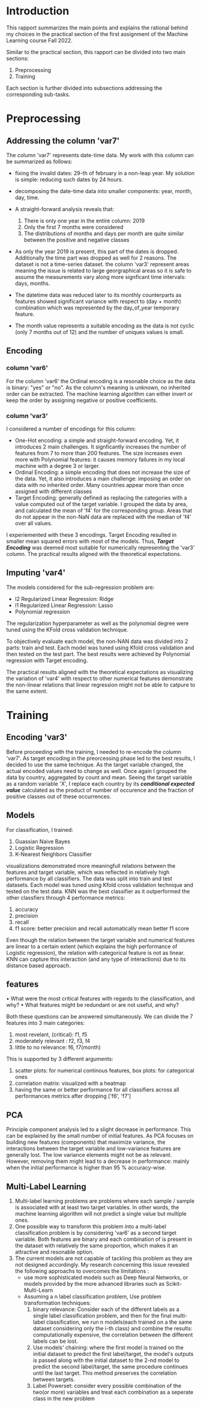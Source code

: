# Introduction
This rapport summarizes the main points and explains the rational behind my choices in the practical section of the first assignment of the Machine Learning course Fall 2022.  

Similar to the practical section, this rapport can be divided into two main sections:
1. Preprocessing
2. Training

Each section is further divided into subsections addressing the corresponding sub-tasks.

# Preprocessing
## Addressing the column 'var7'
The column 'var7' represents date-time data. My work with this column can be summarized as follows:  
* fixing the invalid dates: 29-th of february in a non-leap year. My solution is simple: reducing such dates by 24 hours.
* decomposing the date-time data into smaller components: year, month, day, time.
* A straight-forward analysis reveals that: 
    1. There is only one year in the entire column: 2019
    2. Only the first 7 months were considered
    3. The distributions of months and days per month are quite similar between the positive and negative classes

* As only the year 2019 is present, this part of the dates is dropped. Additionally the time part was dropped as well for 2 reasons. The dataset is not a time-series dataset. the column 'var3' represent areas meaning the issue is related to large georgraphical areas so it is safe to assume the measurements vary along more signficant time intervals: days, months.
* The datetime data was reduced later to its monthly counterparts as features showed significant variance with respect to (day + month) combination which was represented by the day_of_year temporary feature.
* The month value represents a suitable encoding as the data is not cyclic (only 7 months out of 12) and the number of uniques values is small.

## Encoding
### column 'var6'
For the column 'var6' the Ordinal encoding is a resonable choice as the data is binary: "yes" or "no". As the column's meaning is unknown, no inherited order can be extracted. The machine learning algorithm can either invert or keep the order by assigning negative or positive coefficients. 
### column 'var3'
I considered a number of encodings for this column:
* One-Hot encoding: a simple and straight-forward encoding. Yet, it introduces 2 main challenges. It signficantly increases the number of features from 7 to more than 200 features. The size increases even more with Polynomial features: it causes memory failures in my local machine with a degree 3 or larger.
* Ordinal Encoding: a simple encoding that does not increase the size of the data. Yet, it also introduces a main challenge: imposing an order on data with no inherited order. Many countries appear more than once assigned with different classes
* Target Encoding: generally defined as replacing the categories with a value computed out of the target variable. I grouped the data by area, and calculated the mean of 'f4' for the corresponding group. Areas that do not appear in the non-NaN data are replaced with the median of 'f4' over all values.

I experiemented with these 3 encodings. Target Encoding resulted in smaller mean squared errors with most of the models. Thus, ***Target Encoding*** was deemed most suitable for numerically representing the 'var3' column.
The practical results aligned with the theoretical expectations.

## Imputing 'var4'
The models considered for the sub-regression problem are:
* l2 Regularized Linear Regression: Ridge
* l1 Regularized Linear Regression: Lasso
* Polynomial regression

The regularization hyperparameter as well as the polynomial degree were tuned using the KFold cross validation technique.  

To objectively evaluate each model, the non-NAN data was divided into 2 parts: train and test. Each model was tuned using Kfold cross validation and then tested on the test part. The best results were achieved by Polynomial regression with Target encoding.

The practical results aligned with the theoretical expectations as visualizing the variation of 'var4' with respect to other numerical features demonstrate the non-linear relations that linear regression  might not be able to catpure to the same extent.

# Training
## Encoding 'var3'
Before proceeding with the training, I needed to re-encode the column 'var7'. As target encoding in the preorcessing phase led to the best results, I decided to use the same technique. As the target variable changed, the actual encoded values need to change as well. Once again I grouped the data by country, aggregated by count and mean. Seeing the target variable as a random variable 'X', I replace each country by its ***conditional expected value*** calculated as the product of number of occurence and the fraction of positive classes out of these occurrences.

## Models
For classification, I trained: 
1. Guassian Naive Bayes
2. Logistic Regression
3. K-Nearest Neighbors Classifier

visualizations demonstrated more meaningfull relations between the features and target variable, which was reflected in relatively high performance by all classifiers. The data was split into train and test datasets. Each model was tuned using Kfold cross validation technique and tested on the test data.
KNN was the best classifier as it outperformed the other classfiers through 4 performance metrics:
1. accuracy
2. precision
3. recall
4. f1 score: better precision and recall automatically  mean better f1 score

Even though the relation between the target variable and numerical features are linear to a certain extent (which explains the high performance of Logistic regression), the relation with categorical feature is not as linear. KNN can capture this interaction (and any type of interactions) due to its distance based approach.

## features
• What were the most critical features with regards to the classification, and why? 
• What features might be redundant or are not useful, and why? 

Both these questions can be answered simultaneously. We can divide the 7 features into 3 main categories:
1. most revelant, (critical): f1, f5
2. moderately relevant : f2, f3, f4
3. little to no relevance: f6, f7(month)  
   
This is supported by 3 different arguments:
1. scatter plots: for numerical continous features, box plots: for categorical ones
2. correlation matrix: visualized with a heatmap
3. having the same or better performance for all classifiers across all performances metrics after dropping ['f6', 'f7']

## PCA
Principle component analysis led to a slight decrease in performance. This can be explained by the small number of initial features. As PCA focuses on building new features (components) that maximize variance, the interactions between the target variable and low-variance features are generally lost. The low variance elements might not be as relevant. However, removing them might lead to a decrease in performance: mainly when the initial performance is higher than 95 \% accuracy-wise.

## Multi-Label Learning
1. Multi-label learning problems are problems where each sample  / sample is associated with at least two target variables. In other words, the machine learning algorithm will not predict a single value but multiple ones.
2. One possible way to transform this problem into a multi-label classification problem is by considering 'var6' as a second target variable. Both features are binary and each combination of is present in the dataset with relatively the same proportion, which makes it an attractive and resonable option.
3. The current models are not capable of tackling this problem as they are not designed accordingly. My research concerning this issue revealed the following approachs to overcomes the limitations :
    * use more sophisticated models such as Deep Neural Networks, or models provided by the more advanced libraries such as Scikit-Multi-Learn
    * Assuming a n label classification problem, Use problem transformation techniques:
        1. binary relevance: Consider each of the different labels as a single label classification problem, and then for the final multi-label classification, we run n models(each trained on a the same dataset considering only the i-th class) and combine the results: computationally expensive, the correlation between the different labels can be lost.
        2. Use models' chaining: where the first model is trained on the initial dataset to predict the first label/target, the model's outputs is passed along with the initial dataset to the 2-nd model to predict the second label/target, the same procedure continues until the last target. This method preserves the correlation between targets.
        3. Label Powerset: consider every possible combination of the two(or more) variables and treat each combination as a seperate class in the new problem

